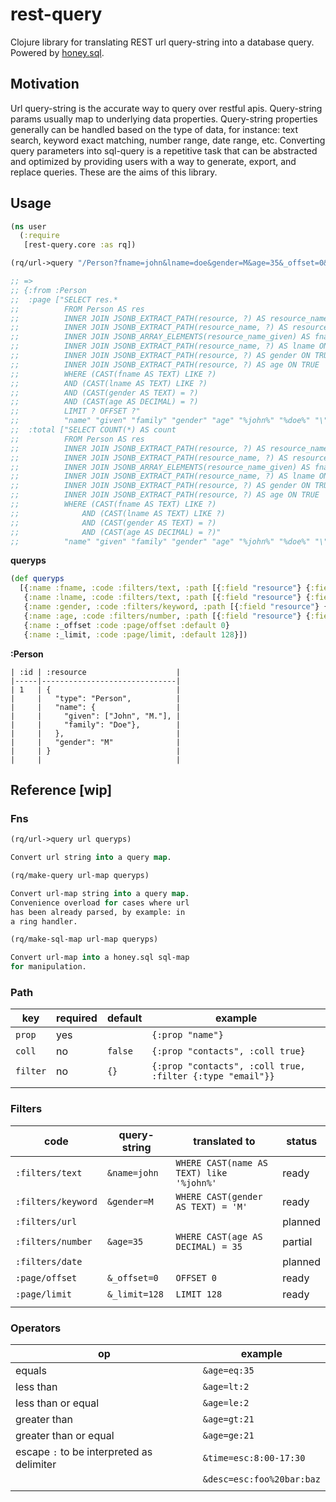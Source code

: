 # rest-query

Clojure library for translating REST url query-string into a database query. Powered by [honey.sql](https://github.com/seancorfield/honeysql).

## Motivation

Url query-string is the accurate way to query over restful apis. Query-string params usually map to underlying data properties. Query-string properties generally can be handled based on the type of data, for instance: text search, keyword exact matching, number range, date range, etc. Converting query parameters into sql-query is a repetitive task that can be abstracted and optimized by providing users with a way to generate, export, and replace queries. These are the aims of this library.

## Usage

```clojure
(ns user
  (:require
   [rest-query.core :as rq])

(rq/url->query "/Person?fname=john&lname=doe&gender=M&age=35&_offset=0&_limit=5" queryps)

;; =>
;; {:from :Person
;;  :page ["SELECT res.*
;;          FROM Person AS res 
;;          INNER JOIN JSONB_EXTRACT_PATH(resource, ?) AS resource_name ON TRUE 
;;          INNER JOIN JSONB_EXTRACT_PATH(resource_name, ?) AS resource_name_given ON TRUE 
;;          INNER JOIN JSONB_ARRAY_ELEMENTS(resource_name_given) AS fname ON TRUE 
;;          INNER JOIN JSONB_EXTRACT_PATH(resource_name, ?) AS lname ON TRUE 
;;          INNER JOIN JSONB_EXTRACT_PATH(resource, ?) AS gender ON TRUE 
;;          INNER JOIN JSONB_EXTRACT_PATH(resource, ?) AS age ON TRUE 
;;          WHERE (CAST(fname AS TEXT) LIKE ?) 
;;          AND (CAST(lname AS TEXT) LIKE ?) 
;;          AND (CAST(gender AS TEXT) = ?) 
;;          AND (CAST(age AS DECIMAL) = ?) 
;;          LIMIT ? OFFSET ?"
;;          "name" "given" "family" "gender" "age" "%john%" "%doe%" "\"M\"" 35M 5 0]
;;  :total ["SELECT COUNT(*) AS count
;;          FROM Person AS res 
;;          INNER JOIN JSONB_EXTRACT_PATH(resource, ?) AS resource_name ON TRUE 
;;          INNER JOIN JSONB_EXTRACT_PATH(resource_name, ?) AS resource_name_given ON TRUE 
;;          INNER JOIN JSONB_ARRAY_ELEMENTS(resource_name_given) AS fname ON TRUE 
;;          INNER JOIN JSONB_EXTRACT_PATH(resource_name, ?) AS lname ON TRUE 
;;          INNER JOIN JSONB_EXTRACT_PATH(resource, ?) AS gender ON TRUE 
;;          INNER JOIN JSONB_EXTRACT_PATH(resource, ?) AS age ON TRUE 
;;          WHERE (CAST(fname AS TEXT) LIKE ?) 
;;              AND (CAST(lname AS TEXT) LIKE ?) 
;;              AND (CAST(gender AS TEXT) = ?) 
;;              AND (CAST(age AS DECIMAL) = ?)"
;;          "name" "given" "family" "gender" "age" "%john%" "%doe%" "\"M\"" 35M]}
```

**queryps**

```clojure
(def queryps
  [{:name :fname, :code :filters/text, :path [{:field "resource"} {:field "name"} {:field "given", :coll true}]}
   {:name :lname, :code :filters/text, :path [{:field "resource"} {:field "name"} {:field "family"}]}
   {:name :gender, :code :filters/keyword, :path [{:field "resource"} {:field "gender"}]},
   {:name :age, :code :filters/number, :path [{:field "resource"} {:field "age"}]},
   {:name :_offset :code :page/offset :default 0}
   {:name :_limit, :code :page/limit, :default 128}])
```

**:Person**

```
| :id | :resource                    |
|-----|------------------------------|
| 1   | {                            |
|     |   "type": "Person",          |
|     |   "name": {                  |
|     |     "given": ["John", "M."], |
|     |     "family": "Doe"},        |
|     |   },                         |
|     |   "gender": "M"              |
|     | }                            |
|     |                              |
```

## Reference [wip]

### Fns

``` clojure
(rq/url->query url queryps)

Convert url string into a query map.
```

``` clojure
(rq/make-query url-map queryps)

Convert url-map string into a query map. 
Convenience overload for cases where url 
has been already parsed, by example: in 
a ring handler.
```

``` clojure
(rq/make-sql-map url-map queryps)

Convert url-map into a honey.sql sql-map 
for manipulation.
```

### Path

| key      | required | default | example                                                   |
|----------|----------|---------|-----------------------------------------------------------|
| `prop`   | yes      |         | `{:prop "name"}`                                          |
| `coll`   | no       | `false` | `{:prop "contacts", :coll true}`                          |
| `filter` | no       | `{}`    | `{:prop "contacts", :coll true, :filter {:type "email"}}` |
|          |          |         |                                                           |

### Filters

| code               | query-string  | translated to                            | status  |
|--------------------|---------------|------------------------------------------|---------|
| `:filters/text`    | `&name=john`  | `WHERE CAST(name AS TEXT) like '%john%'` | ready   |
| `:filters/keyword` | `&gender=M`   | `WHERE CAST(gender AS TEXT) = 'M'`       | ready   |
| `:filters/url`     |               |                                          | planned |
| `:filters/number`  | `&age=35`     | `WHERE CAST(age AS DECIMAL) = 35`        | partial |
| `:filters/date`    |               |                                          | planned |
| `:page/offset`     | `&_offset=0`  | `OFFSET 0`                               | ready   |
| `:page/limit`      | `&_limit=128` | `LIMIT 128`                              | ready   |
|                    |               |                                          |         |

### Operators

| op                                        | example                   |
|-------------------------------------------|---------------------------|
| equals                                    | `&age=eq:35`              |
| less than                                 | `&age=lt:2`               |
| less than or equal                        | `&age=le:2`               |
| greater than                              | `&age=gt:21`              |
| greater than or equal                     | `&age=ge:21`              |
| escape `:` to be interpreted as delimiter | `&time=esc:8:00-17:30`    |
|                                           | `&desc=esc:foo%20bar:baz` |
|                                           |                           |
    
